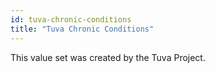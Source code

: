 ```yaml
---
id: tuva-chronic-conditions
title: "Tuva Chronic Conditions"
---
```


<!-- import { CSVDataTable } from '@site/src/components/CSVDataTable'; -->

This value set was created by the Tuva Project.  

<!-- <CSVDataTable csvUrl="https://raw.githubusercontent.com/tuva-health/tuva_chronic_conditions/main/seeds/tuva_chronic_conditions__tuva_chronic_conditions_hierarchy.csv" /> -->